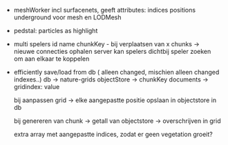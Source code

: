 
- meshWorker incl surfacenets, geeft attributes: indices positions underground voor mesh en LODMesh  

- pedstal: particles as highlight    

- multi
    spelers id name chunkKey - bij verplaatsen van x chunks -> nieuwe connecties ophalen
    server kan spelers dichtbij speler zoeken om aan elkaar te koppelen 
   
- efficiently save/load from db ( alleen changed, mischien alleen changed indexes..)
    db -> nature-grids
    objectStore -> chunkKey
    documents -> gridindex: value

    bij aanpassen grid -> elke aangepastte positie opslaan in objectstore in db

    bij genereren van chunk -> getall van objectstore -> overschrijven in grid

    extra array met aangepastte indices, zodat er geen vegetation groeit?

<!-- {"position":[2581.7406015628853,980.6652195632854,-1359.391215912829],"offset":{"x":18,"y":-10}} -->
<!-- {"position":[2752.7925935303933,1027.3258721815296,-1328.781806245274],"offset":{"x":19,"z":-10}} -->